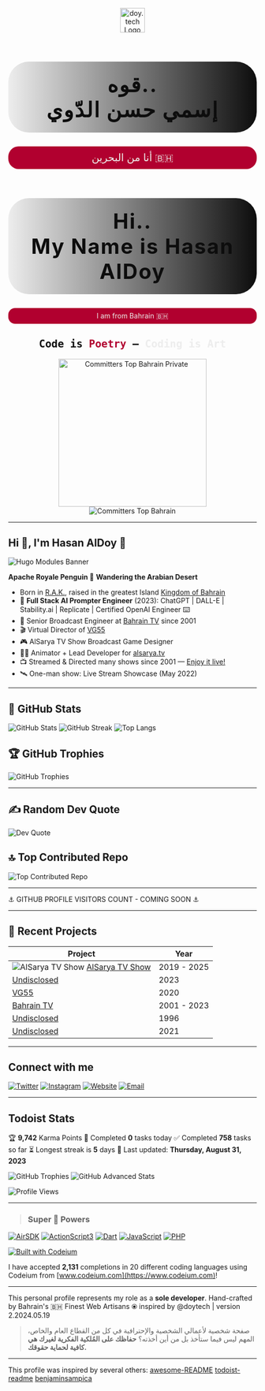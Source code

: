 <!-- Distinctly Unique & Beautiful Profile by Hasan AlDoy -->

<p align="center">
  <img src="images/revised-branding.png" width="50" alt="doy.tech Logo 2025"/>
</p>

<h1 align="center" style="font-size:3em; letter-spacing:2px; color:#0D0D0D; background: linear-gradient(90deg,#EDEDED,#0D0D0D); border-radius: 1em; padding: 0.5em 0;">قوه..
  <br />إسمي حسن الدّوي
</h1>

<p align="center" style="font-size:1.5em; color:#EDEDED; background:#B1002F; border-radius:1em; padding:0.5em 0;">أنا من البحرين 🇧🇭</p>
<h1 align="center" style="font-size:3em; letter-spacing:2px; color:#0D0D0D; background: linear-gradient(90deg,#EDEDED,#0D0D0D); border-radius: 1em; padding: 0.5em 0;">Hi..
  <br />My Name is Hasan AlDoy
</h1>
<p align="center" style="color:#EDEDED; background:#B1002F; border-radius:1em; padding:0.5em 0;">I am from Bahrain 🇧🇭</p>

<h2 align="center" style="font-family:monospace; color:#0D0D0D;">Code is <span style="color:#B1002F;">Poetry</span> &mdash; <span style="color:#EDEDED;">Coding is Art</span></h2>

<div align="center">
  <img src="https://user-badge.committers.top/bahrain_private/aldoyh.svg" alt="Committers Top Bahrain Private" width="300" />
</div>
<div align="center">
  <img src="https://user-badge.committers.top/bahrain/aldoyh.svg" alt="Committers Top Bahrain"/>
</div>

---

## Hi 👋, I'm Hasan AlDoy 🐧

![Hugo Modules Banner](https://hugomods.com/images/banners/home.svg)

**Apache Royale Penguin 🐧**
**Wandering the Arabian Desert**

- Born in [R.A.K.](https://visitrasalkhaimah.com), raised in the greatest Island [Kingdom of Bahrain](https://bahrain.com)
- 🤖 **Full Stack AI Prompter Engineer** (2023): ChatGPT | DALL-E | Stability.ai | Replicate | Certified OpenAI Engineer ⌨️
- 🔭 Senior Broadcast Engineer at [Bahrain TV](https://live.bh) since 2001
- 🎬 Virtual Director of [VG55](https://www.youtube.com/channel/UCzXURHgFJuC0QpuFYOHRHeg)
- 🎮 AlSarya TV Show Broadcast Game Designer
- 🧑‍💻 Animator + Lead Developer for [alsarya.tv](https://alsarya.tv)
- 📺 Streamed & Directed many shows since 2001 — [Enjoy it live!](https://youtube.com/playlist?list=PLjaXnvdACZifh6jEW0fL5UwVT7WcMcJVa)
- 🛰️ One-man show: Live Stream Showcase (May 2022)

---

## 🚀 GitHub Stats

![GitHub Stats](https://github-readme-stats.vercel.app/api?username=aldoyh&theme=dark&hide_border=false&include_all_commits=true&count_private=true)
![GitHub Streak](https://github-readme-streak-stats-lyart-gamma.vercel.app?user=aldoyh&locale=ar&mode=weekly&hide_total_contributions=true)
![Top Langs](https://github-readme-stats.vercel.app/api/top-langs/?username=aldoyh&theme=dark&hide_border=false&layout=compact)

## 🏆 GitHub Trophies

![GitHub Trophies](https://github-profile-trophy.vercel.app/?username=aldoyh&theme=great-gatsby&no-frame=false&no-bg=true&margin-w=4)

---

## ✍️ Random Dev Quote

![Dev Quote](https://quotes-github-readme.vercel.app/api?type=horizontal&theme=radical)

## 🔝 Top Contributed Repo

![Top Contributed Repo](https://github-contributor-stats.vercel.app/api?username=aldoyh&limit=5&theme=dark&combine_all_yearly_contributions=true)

---

⚓️ GITHUB PROFILE VISITORS COUNT - COMING SOON ⚓️

---

## 🌟 Recent Projects

| Project | Year |
|---------|------|
| ![AlSarya TV Show](images/DreamShaper_v7_by_Hasan_Aldoy_Mastermind.jpg) [AlSarya TV Show](https://alsarya.tv) | 2019 - 2025 |
| [Undisclosed](https://doy.tech/undisclosed) | 2023 |
| [VG55](https://www.youtube.com/channel/UCzXURHgFJuC0QpuFYOHRHeg) | 2020 |
| [Bahrain TV](https://live.bh) | 2001 - 2023 |
| [Undisclosed](https://doy.tech/undisclosed) | 1996 |
| [Undisclosed](https://doy.tech/undisclosed) | 2021 |

---

## Connect with me

[![Twitter](https://img.shields.io/badge/Twitter-aldoyh-1DA1F2?style=for-the-badge&logo=twitter)](https://twitter.com/aldoyh)
[![Instagram](https://img.shields.io/badge/Instagram-aldoyh-E4405F?style=for-the-badge&logo=instagram)](https://instagram.com/aldoyh)
[![Website](https://img.shields.io/badge/Website-doy.tech-0A0A0A?style=for-the-badge&logo=google-chrome)](https://doy.tech)
[![Email](https://img.shields.io/badge/Email-hellos@doy.tech-D14836?style=for-the-badge&logo=gmail)](mailto:hellos@doy.tech)

---

## Todoist Stats

<!-- TODO-IST:START -->
🏆 **9,742** Karma Points
🌸 Completed **0** tasks today
✅ Completed **758** tasks so far
⏳ Longest streak is **5** days
📅 Last updated: **Thursday, August 31, 2023**
<!-- TODO-IST:END -->

![GitHub Trophies](https://stats.dooboo.io/api/github-trophies?login=aldoyh)
![GitHub Advanced Stats](https://stats.dooboo.io/api/github-stats-advanced?login=aldoyh)

![Profile Views](https://komarev.com/ghpvc/?username=aldoyh&label=Profile%20views&color=0e75b6&style=flat)

---

> ### Super 🔋 Powers

[![AirSDK](https://img.shields.io/badge/AirSDK-Harman-FF0000?style=for-the-badge&logo=adobe)](https://airsdk.dev)
[![ActionScript3](https://img.shields.io/badge/ActionScript3-FF0000?style=for-the-badge&logo=adobe)](https://airsdk.dev)
[![Dart](https://img.shields.io/badge/Dart-0175C2?style=for-the-badge&logo=dart)](https://dart.dev)
[![JavaScript](https://img.shields.io/badge/JavaScript-F7DF1E?style=for-the-badge&logo=javascript)](https://www.javascript.com)
[![PHP](https://img.shields.io/badge/PHP-777BB4?style=for-the-badge&logo=php)](https://www.php.net)

[![Built with Codeium](https://codeium.com/badges/main)](https://codeium.com)

I have accepted **2,131** completions in 20 different coding languages using Codeium from [www.codeium.com](https://www.codeium.com)!

---

This personal profile represents my role as a **sole developer**.
Hand-crafted by Bahrain's 🇧🇭 Finest Web Artisans ⦿ inspired by @doytech | version 2.2024.05.19

> صفحة شخصية لأعمالي الشخصية والإحترافية في كل من القطاع العام والخاص، المهم ليس فيما ستأخذ بل من أين أخذته؟ **حفاظك على المُلكية الفكرية لغيرك هي كافية لحماية حقوقك.**

---

This profile was inspired by several others:
[awesome-README](https://github.com/elangosundar/awesome-README-templates)
[todoist-readme](https://github.com/abhisheknaiidu/todoist-readme)
[benjaminsampica](https://github.com/benjaminsampica/benjaminsampica)

